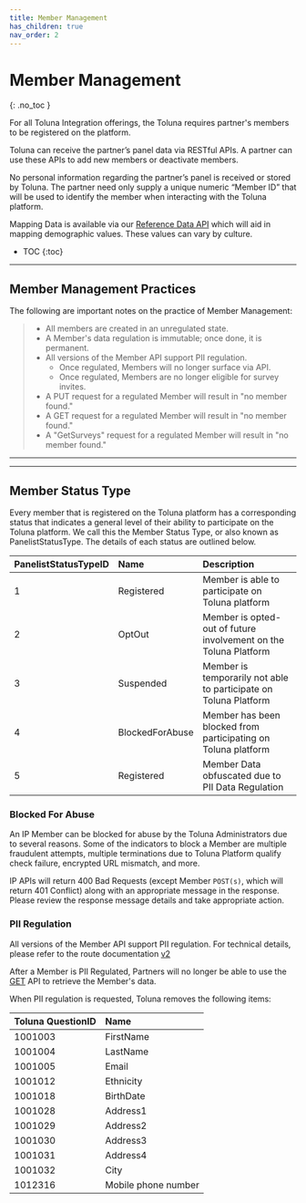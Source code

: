 ```yaml
---
title: Member Management
has_children: true
nav_order: 2
---
```


# Member Management
{: .no_toc }

For all Toluna Integration offerings, the Toluna requires partner's members to be registered on the platform.  

Toluna can receive the partner’s panel data via RESTful APIs. A partner can use these APIs to add new members or deactivate  members. 

No personal information regarding the partner’s panel is received or stored by Toluna. The partner need only supply a unique numeric “Member ID”  that will be used to identify the member when interacting with the Toluna platform. 

Mapping Data is available via our [Reference Data API](/mapping/referencedataapi) which will aid in mapping demographic values. These values can vary by culture. 

* TOC
{:toc}

---

## Member Management Practices 

The following are important notes on the practice of Member Management:
> - All members are created in an unregulated state.
> - A Member's data regulation is immutable; once done, it is permanent.
> - All versions of the Member API support PII regulation.
>   - Once regulated, Members will no longer surface via API.
>   - Once regulated, Members are no longer eligible for survey invites. 
> - A PUT request for a regulated Member will result in "no member found."
> - A GET request for a regulated Member will result in "no member found."
> - A "GetSurveys" request for a regulated Member will result in "no member found."

---
---

## Member Status Type 
Every member that is registered on the Toluna platform has a corresponding status that indicates a general level of their ability to participate on the Toluna platform. We call this the Member Status Type, or also known as PanelistStatusType. The details of each status are outlined below. 


| PanelistStatusTypeID | Name | Description | 
| :--- | :--- | :--- |
| 1 | Registered | Member is able to participate on Toluna platform |
| 2 | OptOut | Member is opted-out of future involvement on the Toluna Platform |
| 3 | Suspended | Member is temporarily not able to participate on Toluna Platform |
| 4 | BlockedForAbuse | Member has been blocked from participating on Toluna platform |
| 5 | Registered | Member Data obfuscated due to PII Data Regulation |



### Blocked For Abuse

An IP Member can be blocked for abuse by the Toluna Administrators due to several reasons. Some of the indicators to block a Member are multiple fraudulent attempts, multiple terminations due to Toluna Platform qualify check failure, encrypted URL mismatch, and more.

IP APIs will return 400 Bad Requests (except Member ```POST(s)```, which will return 401 Conflict) along with an appropriate message in the response. Please review the response message details and take appropriate action.

### PII Regulation

All versions of the Member API support PII regulation. For technical details, please refer to the route
documentation [v2](/membermanagement/v2/update.html#remove-personal-information)
 
After a Member is PII Regulated, Partners will no longer be able to use the [GET](/membermanagement/v1/get.html) API to retrieve the Member's data.

When PII regulation is requested, Toluna removes the following items:

| Toluna QuestionID | Name |
| :--- | :--- |
| 1001003 | FirstName |
| 1001004 | LastName |
| 1001005 | Email |
| 1001012 | Ethnicity |
| 1001018 | BirthDate |
| 1001028 | Address1 |
| 1001029 | Address2 |
| 1001030 | Address3 |
| 1001031 | Address4 |
| 1001032 | City |
| 1012316 | Mobile phone number |


